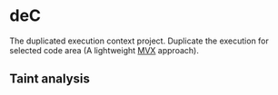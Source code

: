 # deC
The duplicated execution context project. Duplicate the execution for selected code area (A lightweight [MVX](https://en.wikipedia.org/wiki/N-version_programming) approach).

## Taint analysis
